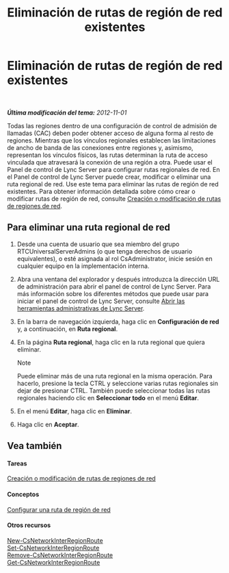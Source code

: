 ﻿---
title: Eliminación de rutas de región de red existentes
TOCTitle: Eliminación de rutas de región de red existentes
ms:assetid: 6256ff80-5f1e-48b4-928b-24aeb3c1a0e7
ms:mtpsurl: https://technet.microsoft.com/es-es/library/JJ688074(v=OCS.15)
ms:contentKeyID: 49889205
ms.date: 01/07/2017
mtps_version: v=OCS.15
ms.translationtype: HT
---

# Eliminación de rutas de región de red existentes

 

_**Última modificación del tema:** 2012-11-01_

Todas las regiones dentro de una configuración de control de admisión de llamadas (CAC) deben poder obtener acceso de alguna forma al resto de regiones. Mientras que los vínculos regionales establecen las limitaciones de ancho de banda de las conexiones entre regiones y, asimismo, representan los vínculos físicos, las rutas determinan la ruta de acceso vinculada que atravesará la conexión de una región a otra. Puede usar el Panel de control de Lync Server para configurar rutas regionales de red. En el Panel de control de Lync Server puede crear, modificar o eliminar una ruta regional de red. Use este tema para eliminar las rutas de región de red existentes. Para obtener información detallada sobre cómo crear o modificar rutas de región de red, consulte [Creación o modificación de rutas de regiones de red](lync-server-2013-creating-or-modifying-network-region-routes.md).

## Para eliminar una ruta regional de red

1.  Desde una cuenta de usuario que sea miembro del grupo RTCUniversalServerAdmins (o que tenga derechos de usuario equivalentes), o esté asignada al rol CsAdministrator, inicie sesión en cualquier equipo en la implementación interna.

2.  Abra una ventana del explorador y después introduzca la dirección URL de administración para abrir el panel de control de Lync Server. Para más información sobre los diferentes métodos que puede usar para iniciar el panel de control de Lync Server, consulte [Abrir las herramientas administrativas de Lync Server](lync-server-2013-open-lync-server-administrative-tools.md).

3.  En la barra de navegación izquierda, haga clic en **Configuración de red** y, a continuación, en **Ruta regional**.

4.  En la página **Ruta regional**, haga clic en la ruta regional que quiera eliminar.
    

    > [!NOTE]
    > Puede eliminar más de una ruta regional en la misma operación. Para hacerlo, presione la tecla CTRL y seleccione varias rutas regionales sin dejar de presionar CTRL. También puede seleccionar todas las rutas regionales haciendo clic en <STRONG>Seleccionar todo</STRONG> en el menú <STRONG>Editar</STRONG>.



5.  En el menú **Editar**, haga clic en **Eliminar**.

6.  Haga clic en **Aceptar**.

## Vea también

#### Tareas

[Creación o modificación de rutas de regiones de red](lync-server-2013-creating-or-modifying-network-region-routes.md)  

#### Conceptos

[Configurar una ruta de región de red](https://technet.microsoft.com/es-es/library/gg133706\(v=ocs.15\))  

#### Otros recursos

[New-CsNetworkInterRegionRoute](new-csnetworkinterregionroute.md)  
[Set-CsNetworkInterRegionRoute](set-csnetworkinterregionroute.md)  
[Remove-CsNetworkInterRegionRoute](remove-csnetworkinterregionroute.md)  
[Get-CsNetworkInterRegionRoute](get-csnetworkinterregionroute.md)

